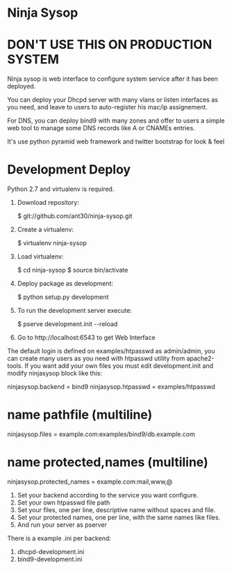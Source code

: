 Ninja Sysop
===========

DON'T USE THIS ON PRODUCTION SYSTEM
===================================


Ninja sysop is web interface to configure system service after it has been deployed.

You can deploy your Dhcpd server with many vlans or listen interfaces as you need, and 
leave to users to auto-register his mac/ip assignement.

For DNS, you can deploy bind9 with many zones and offer to users a simple web tool to
manage some DNS records like A or CNAMEs entries.

It's use python pyramid web framework and twitter bootstrap for look & feel

Development Deploy
==================

Python 2.7 and virtualenv is required.


1. Download repository:

    $ git://github.com/ant30/ninja-sysop.git

1. Create a virtualenv:

    $ virtualenv ninja-sysop

1. Load virtualenv:

    $ cd ninja-sysop
    $ source bin/activate

1. Deploy package as development:

    $ python setup.py development

1. To run the development server execute:

    $ pserve development.init --reload

1. Go to http://localhost:6543 to get Web Interface


The default login is defined on examples/htpasswd as admin/admin, you can
create many users as you need with htpasswd utility from apache2-tools. If you
want add your own files you must edit development.init and modify ninjasysop
block like this:


   ninjasysop.backend = bind9
   ninjasysop.htpasswd = examples/htpasswd
   # name pathfile (multiline)
   ninjasysop.files =
       example.com:examples/bind9/db.example.com
   # name protected,names (multiline)
   ninjasysop.protected_names =
       example.com:mail,www,@

1. Set your backend according to the service you want configure.
1. Set your own htpasswd file path
1. Set your files, one per line, descriptive name without spaces and file.
1. Set your protected names, one per line, with the same names like files.
1. And run your server as pserver


There is a example .ini per backend:

1. dhcpd-development.ini
1. bind9-development.ini
